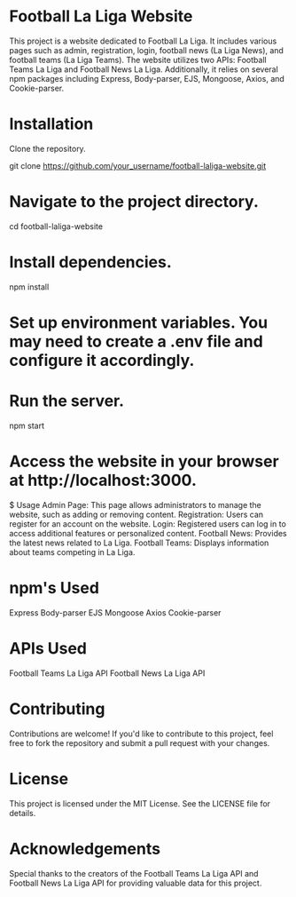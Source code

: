 # Football La Liga Website
This project is a website dedicated to Football La Liga. It includes various pages such as admin, registration, login, football news (La Liga News), and football teams (La Liga Teams). The website utilizes two APIs: Football Teams La Liga and Football News La Liga. Additionally, it relies on several npm packages including Express, Body-parser, EJS, Mongoose, Axios, and Cookie-parser.

# Installation
Clone the repository.

git clone https://github.com/your_username/football-laliga-website.git
# Navigate to the project directory.

cd football-laliga-website
# Install dependencies.

npm install
# Set up environment variables. You may need to create a .env file and configure it accordingly.

# Run the server.

npm start
# Access the website in your browser at http://localhost:3000.

$ Usage
Admin Page: This page allows administrators to manage the website, such as adding or removing content.
Registration: Users can register for an account on the website.
Login: Registered users can log in to access additional features or personalized content.
Football News: Provides the latest news related to La Liga.
Football Teams: Displays information about teams competing in La Liga.
# npm's Used
Express
Body-parser
EJS
Mongoose
Axios
Cookie-parser
# APIs Used
Football Teams La Liga API
Football News La Liga API
# Contributing
Contributions are welcome! If you'd like to contribute to this project, feel free to fork the repository and submit a pull request with your changes.

# License
This project is licensed under the MIT License. See the LICENSE file for details.

# Acknowledgements
Special thanks to the creators of the Football Teams La Liga API and Football News La Liga API for providing valuable data for this project.
